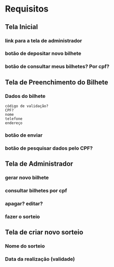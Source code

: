 # Requisitos

## Tela Inicial
### link para a tela de administrador
### botão de depositar novo bilhete
### botão de consultar meus bilhetes? Por cpf?
## Tela de Preenchimento do Bilhete
### Dados do bilhete
    código de validação?
    CPF?
    nome
    telefone
    endereço
### botão de enviar
### botão de pesquisar dados pelo CPF?
## Tela de Administrador
### gerar novo bilhete
### consultar bilhetes por cpf
### apagar? editar?
### fazer o sorteio
## Tela de criar novo sorteio
### Nome do sorteio
### Data da realização (validade)

